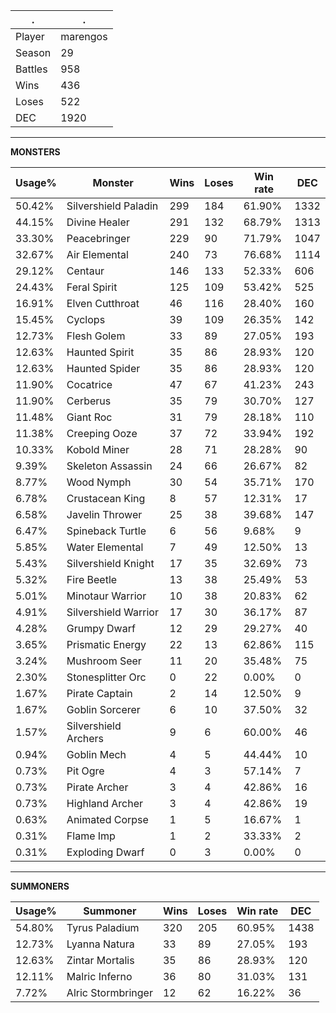 .|.
|-|-
Player|marengos
Season|29
Battles|958
Wins|436
Loses|522
DEC|1920

---
**MONSTERS**

Usage%|Monster|Wins|Loses|Win rate|DEC|
-|-|-|-|-|-|
50.42%|Silvershield Paladin|299|184|61.90%|1332|
44.15%|Divine Healer|291|132|68.79%|1313|
33.30%|Peacebringer|229|90|71.79%|1047|
32.67%|Air Elemental|240|73|76.68%|1114|
29.12%|Centaur|146|133|52.33%|606|
24.43%|Feral Spirit|125|109|53.42%|525|
16.91%|Elven Cutthroat|46|116|28.40%|160|
15.45%|Cyclops|39|109|26.35%|142|
12.73%|Flesh Golem|33|89|27.05%|193|
12.63%|Haunted Spirit|35|86|28.93%|120|
12.63%|Haunted Spider|35|86|28.93%|120|
11.90%|Cocatrice|47|67|41.23%|243|
11.90%|Cerberus|35|79|30.70%|127|
11.48%|Giant Roc|31|79|28.18%|110|
11.38%|Creeping Ooze|37|72|33.94%|192|
10.33%|Kobold Miner|28|71|28.28%|90|
9.39%|Skeleton Assassin|24|66|26.67%|82|
8.77%|Wood Nymph|30|54|35.71%|170|
6.78%|Crustacean King|8|57|12.31%|17|
6.58%|Javelin Thrower|25|38|39.68%|147|
6.47%|Spineback Turtle|6|56|9.68%|9|
5.85%|Water Elemental|7|49|12.50%|13|
5.43%|Silvershield Knight|17|35|32.69%|73|
5.32%|Fire Beetle|13|38|25.49%|53|
5.01%|Minotaur Warrior|10|38|20.83%|62|
4.91%|Silvershield Warrior|17|30|36.17%|87|
4.28%|Grumpy Dwarf|12|29|29.27%|40|
3.65%|Prismatic Energy|22|13|62.86%|115|
3.24%|Mushroom Seer|11|20|35.48%|75|
2.30%|Stonesplitter Orc|0|22|0.00%|0|
1.67%|Pirate Captain|2|14|12.50%|9|
1.67%|Goblin Sorcerer|6|10|37.50%|32|
1.57%|Silvershield Archers|9|6|60.00%|46|
0.94%|Goblin Mech|4|5|44.44%|10|
0.73%|Pit Ogre|4|3|57.14%|7|
0.73%|Pirate Archer|3|4|42.86%|16|
0.73%|Highland Archer|3|4|42.86%|19|
0.63%|Animated Corpse|1|5|16.67%|1|
0.31%|Flame Imp|1|2|33.33%|2|
0.31%|Exploding Dwarf|0|3|0.00%|0|

---
**SUMMONERS**

Usage%|Summoner|Wins|Loses|Win rate|DEC|
-|-|-|-|-|-|
54.80%|Tyrus Paladium|320|205|60.95%|1438|
12.73%|Lyanna Natura|33|89|27.05%|193|
12.63%|Zintar Mortalis|35|86|28.93%|120|
12.11%|Malric Inferno|36|80|31.03%|131|
7.72%|Alric Stormbringer|12|62|16.22%|36|
